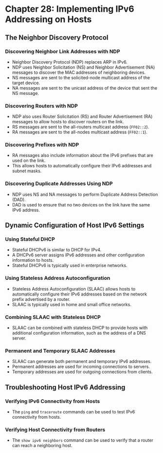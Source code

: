 # Chapter 28: Implementing IPv6 Addressing on Hosts

## The Neighbor Discovery Protocol

### Discovering Neighbor Link Addresses with NDP

*   Neighbor Discovery Protocol (NDP) replaces ARP in IPv6. 
*   NDP uses Neighbor Solicitation (NS) and Neighbor Advertisement (NA) messages to discover the MAC addresses of neighboring devices.
*   NS messages are sent to the solicited-node multicast address of the target device.
*   NA messages are sent to the unicast address of the device that sent the NS message.

### Discovering Routers with NDP

*   NDP also uses Router Solicitation (RS) and Router Advertisement (RA) messages to allow hosts to discover routers on the link.
*   RS messages are sent to the all-routers multicast address (`FF02::2`).
*   RA messages are sent to the all-nodes multicast address (`FF02::1`). 

### Discovering Prefixes with NDP

*   RA messages also include information about the IPv6 prefixes that are used on the link.
*   This allows hosts to automatically configure their IPv6 addresses and subnet masks.

### Discovering Duplicate Addresses Using NDP

*   NDP uses NS and NA messages to perform Duplicate Address Detection (DAD).
*   DAD is used to ensure that no two devices on the link have the same IPv6 address.

## Dynamic Configuration of Host IPv6 Settings

### Using Stateful DHCP

*   Stateful DHCPv6 is similar to DHCP for IPv4.
*   A DHCPv6 server assigns IPv6 addresses and other configuration information to hosts.
*   Stateful DHCPv6 is typically used in enterprise networks.

### Using Stateless Address Autoconfiguration

*   Stateless Address Autoconfiguration (SLAAC) allows hosts to automatically configure their IPv6 addresses based on the network prefix advertised by a router.
*   SLAAC is typically used in home and small office networks.

### Combining SLAAC with Stateless DHCP

*   SLAAC can be combined with stateless DHCP to provide hosts with additional configuration information, such as the address of a DNS server.

### Permanent and Temporary SLAAC Addresses

*   SLAAC can generate both permanent and temporary IPv6 addresses.
*   Permanent addresses are used for incoming connections to servers.
*   Temporary addresses are used for outgoing connections from clients.

## Troubleshooting Host IPv6 Addressing

### Verifying IPv6 Connectivity from Hosts

*   The `ping` and `traceroute` commands can be used to test IPv6 connectivity from hosts.

### Verifying Host Connectivity from Routers

*   The `show ipv6 neighbors` command can be used to verify that a router can reach a neighboring host.